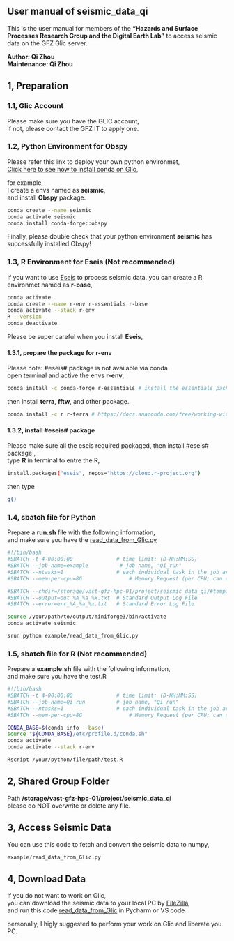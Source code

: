 ## User manual of seismic_data_qi
This is the user manual for members of the **“Hazards and Surface Processes Research Group and the Digital Earth Lab”** to access seismic data on the GFZ Glic server.

**Author: Qi Zhou** <br>
**Maintenance: Qi Zhou**

## 1, Preparation
### 1.1, Glic Account
Please make sure you have the GLIC account, <br>
if not, please contact the GFZ IT to apply one.

### 1.2, Python Environment for Obspy
Please refer this link to deploy your own python environmet, <br>
[Click here to see how to install conda on Glic](https://git-int.gfz-potsdam.de/hpc/user-manual/-/wikis/env#conda), <br>

for example, <br>
I create a envs named as **seismic**, <br>
and install **Obspy** package.
```sh
conda create --name seismic
conda activate seismic
conda install conda-forge::obspy
```

Finally, please double check that your python environment **seismic** has successfully installed Obspy! <br>

### 1.3, R Environment for Eseis (Not recommended)
If you want to use [Eseis](https://www.gfz-potsdam.de/en/section/geomorphology/projects/eseis) to process seismic data,
you can create a R environmet named as **r-base**, <br>
```bash
conda activate
conda create --name r-env r-essentials r-base
conda activate --stack r-env
R --version
conda deactivate
```
Please be super careful when you install **Eseis**,
#### 1.3.1, prepare the package for r-env
Please note: #eseis# package is not available via conda <br>
open terminal and active the envs **r-env**, <br>
```sh
conda install -c conda-forge r-essentials # install the essentials package
```
then install **terra**, **fftw**, and other package.
```sh
conda install -c r r-terra # https://docs.anaconda.com/free/working-with-conda/reference/r-language-pkg-docs/
```

#### 1.3.2, install #eseis# package
Please make sure all the eseis required packaged, then install #eseis# package , <br>
type **R** in terminal to entre the R, <br>

```sh
install.packages("eseis", repos="https://cloud.r-project.org")
```
then type
```sh
q()
```

### 1.4, sbatch file for Python
Prepare a **run.sh** file with the following information, <br>
and make sure you have the [read_data_from_Glic.py](example/read_data_from_Glic.py)
```sh
#!/bin/bash
#SBATCH -t 4-00:00:00              # time limit: (D-HH:MM:SS) 
#SBATCH --job-name=example          # job name, "Qi_run"
#SBATCH --ntasks=1                 # each individual task in the job array will have a single task associated with it
#SBATCH --mem-per-cpu=8G		       # Memory Request (per CPU; can use on GLIC)

#SBATCH --chdir=/storage/vast-gfz-hpc-01/project/seismic_data_qi/#temp/ES-learning-materials # set working dir
#SBATCH --output=out_%A_%a_%x.txt  # Standard Output Log File
#SBATCH --error=err_%A_%a_%x.txt   # Standard Error Log File

source /your/path/to/output/miniforge3/bin/activate
conda activate seismic

srun python example/read_data_from_Glic.py

```

### 1.5, sbatch file for R (Not recommended)
Prepare a **example.sh** file with the following information, <br>
and make sure you have the test.R

```sh
#!/bin/bash
#SBATCH -t 4-00:00:00              # time limit: (D-HH:MM:SS) 
#SBATCH --job-name=Qi_run          # job name, "Qi_run"
#SBATCH --ntasks=1                 # each individual task in the job array will have a single task associated with it
#SBATCH --mem-per-cpu=8G		       # Memory Request (per CPU; can use on GLIC)

CONDA_BASE=$(conda info --base) 
source "${CONDA_BASE}/etc/profile.d/conda.sh"
conda activate 
conda activate --stack r-env

Rscript /your/python/file/path/test.R
```

## 2, Shared Group Folder
Path **/storage/vast-gfz-hpc-01/project/seismic_data_qi** <br>
please do NOT overwrite or delete any file.

## 3, Access Seismic Data
You can use this code to fetch and convert the seismic data to numpy,
```python
example/read_data_from_Glic.py
```

## 4, Download Data
If you do not want to work on Glic, <br>
you can download the seismic data to your local PC by [FileZilla](FileZilla/FileZilla.png), <br>
and run this code [read_data_from_Glic](../example/seismic_data_processing.py) in Pycharm or VS code

personally, I higly suggested to perform your work on Glic and liberate you PC.
